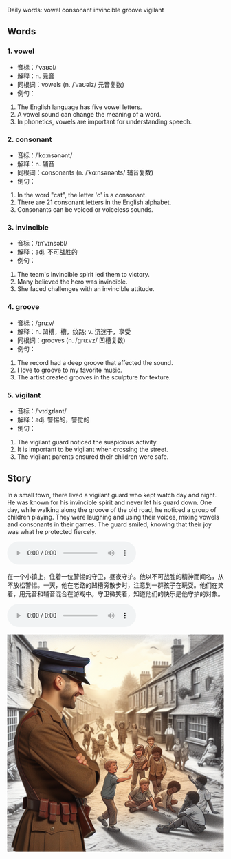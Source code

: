Daily words: vowel consonant invincible groove vigilant

## Words
### 1. vowel
- 音标：/ˈvaʊəl/ <span style="cursor: pointer;" onclick="document.getElementById('audio-player-1').play()"><i class="fas fa-volume-up"></i></span>
<audio id="audio-player-1" src="audios/words/vowel.mp3" style="display:none;"></audio>
- 解释：n. 元音
- 同根词：vowels (n. /ˈvaʊəlz/ 元音复数)
- 例句：
1. The English language has five vowel letters. 
2. A vowel sound can change the meaning of a word. 
3. In phonetics, vowels are important for understanding speech.

### 2. consonant
- 音标：/ˈkɑːnsənənt/ <span style="cursor: pointer;" onclick="document.getElementById('audio-player-2').play()"><i class="fas fa-volume-up"></i></span>
<audio id="audio-player-2" src="audios/words/consonant.mp3" style="display:none;"></audio>
- 解释：n. 辅音
- 同根词：consonants (n. /ˈkɑːnsənənts/ 辅音复数)
- 例句：
1. In the word "cat", the letter 'c' is a consonant. 
2. There are 21 consonant letters in the English alphabet. 
3. Consonants can be voiced or voiceless sounds.

### 3. invincible
- 音标：/ɪnˈvɪnsəbl/ <span style="cursor: pointer;" onclick="document.getElementById('audio-player-3').play()"><i class="fas fa-volume-up"></i></span>
<audio id="audio-player-3" src="audios/words/invincible.mp3" style="display:none;"></audio>
- 解释：adj. 不可战胜的
- 例句：
1. The team's invincible spirit led them to victory. 
2. Many believed the hero was invincible. 
3. She faced challenges with an invincible attitude.

### 4. groove
- 音标：/ɡruːv/ <span style="cursor: pointer;" onclick="document.getElementById('audio-player-4').play()"><i class="fas fa-volume-up"></i></span>
<audio id="audio-player-4" src="audios/words/groove.mp3" style="display:none;"></audio>
- 解释：n. 凹槽，槽，纹路; v. 沉迷于，享受
- 同根词：grooves (n. /ɡruːvz/ 凹槽复数)
- 例句：
1. The record had a deep groove that affected the sound. 
2. I love to groove to my favorite music. 
3. The artist created grooves in the sculpture for texture.

### 5. vigilant
- 音标：/ˈvɪdʒɪlənt/ <span style="cursor: pointer;" onclick="document.getElementById('audio-player-5').play()"><i class="fas fa-volume-up"></i></span>
<audio id="audio-player-5" src="audios/words/vigilant.mp3" style="display:none;"></audio>
- 解释：adj. 警惕的，警觉的
- 例句：
1. The vigilant guard noticed the suspicious activity. 
2. It is important to be vigilant when crossing the street. 
3. The vigilant parents ensured their children were safe.

## Story
In a small town, there lived a vigilant guard who kept watch day and night. He was known for his invincible spirit and never let his guard down. One day, while walking along the groove of the old road, he noticed a group of children playing. They were laughing and using their voices, mixing vowels and consonants in their games. The guard smiled, knowing that their joy was what he protected fiercely.

<audio controls>
  <source src="https://files.dwong.top/story/2024-09-12-english.mp3" type="audio/mpeg">
  你的浏览器不支持音频元素。
</audio>
  

在一个小镇上，住着一位警惕的守卫，昼夜守护。他以不可战胜的精神而闻名，从不放松警惕。一天，他在老路的凹槽旁散步时，注意到一群孩子在玩耍。他们在笑着，用元音和辅音混合在游戏中。守卫微笑着，知道他们的快乐是他守护的对象。

<audio controls>
  <source src="https://files.dwong.top/story/2024-09-12-chinese.mp3" type="audio/mpeg">
  你的浏览器不支持音频元素。
</audio>
  

![story](./images/2024-09-12.png)


